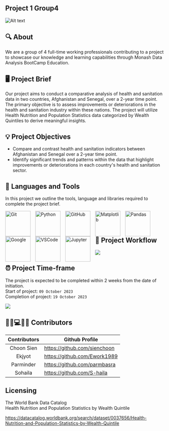 ## Project 1 Group4

![Alt text](Project_1 _ _ _Group_4.png)

## 🔍 About

We are a group of 4 full-time working professionals contributing to a project to showcase our knowledge and learning capabilities through Monash Data Analysis BootCamp Education.<br />

## 🖥 Project Brief

Our project aims to conduct a comparative analysis of health and sanitation data in two countries, Afghanistan and Senegal, over a 2-year time point. The primary objective is to assess improvements or deteriorations in the health and sanitation industry within these nations. The project will utilize Health Nutrition and Population Statistics data categorized by Wealth Quintiles to derive meaningful insights.

## 💡 Project Objectives

- Compare and contrast health and sanitation indicators between Afghanistan and Senegal over a 2-year time point.
- Identify significant trends and patterns within the data that highlight improvements or deteriorations in each country's health and sanitation sector.

## 🧰 Languages and Tools

In this project we outline the tools, language and libraries required to complete the project brief.
<br />

<img align="left" alt="Git" width="80px" style="padding-right:12px;" src="https://cdn.jsdelivr.net/gh/devicons/devicon/icons/git/git-original.svg" />
<img align="left" alt="Python" width="80x" style="padding-right:12px;" src="https://cdn.jsdelivr.net/gh/devicons/devicon/icons/python/python-plain.svg" />
<img align="left" alt="GitHub" width="80px" style="padding-right:12px;" src="https://cdn.jsdelivr.net/gh/devicons/devicon/icons/github/github-original.svg" />
<img align="left" alt="Matplotlib" width="80px" style="padding-right:12px;" src="https://seeklogo.com/images/M/matplotlib-logo-7676870AC0-seeklogo.com.png" />
<img align="left" alt="Pandas" width="80px" style="padding-right:12px;" src="https://cdn.jsdelivr.net/gh/devicons/devicon/icons/pandas/pandas-original-wordmark.svg" />
<img align="left" alt="Google" width="80px" style="padding-right:12px;" src="https://cdn.jsdelivr.net/gh/devicons/devicon/icons/google/google-original-wordmark.svg" />
<img align="left" alt="VSCode" width="80px" style="padding-right:12px;" src="https://cdn.jsdelivr.net/gh/devicons/devicon/icons/vscode/vscode-original.svg" />
<img align="left" alt="Jupyter" width="80px" style="padding-right:12px;" src="https://cdn.jsdelivr.net/gh/devicons/devicon/icons/jupyter/jupyter-original-wordmark.svg" /><br />
<br />
<br />


## 🔄 Project Workflow 

 [![](https://mermaid.ink/img/pako:eNqNkUFPwzAMhf-KldMmbRJD4tID0mgHDISYGLd1B6t124zUqVIXmNb9d9KMw4SEIKco9vccv3dQmc1JRaow9iOr0Am8JimDP_PNytkdZQLPnRjNtIXp9LpfshaNBnIUBPpsjHUo2nIPN6MXagldVo19I8SjhN7J2Aa-dcYwCJ_E46AVV3YAF5t5UVbIuhVkuLyYzbaDwPIQ27rRhiDxs47n4NpWqA32cPsTvfoLXaGre7jbrImp9Hv8Z9zibbe30sP9OfXLpMAtT-sZ8j_jMpR6eBjNGc2-1e04VC1npmuDdY_ea-8dS7ByqyaqJlejzn0yh-CakopqSlXkrzkV2BlJVcpH34qd2PWeMxWJ62iiusZnQ4nG0mGtogJN618p12Ld0yntEPrxC-acpyk?type=png)](https://mermaid.live/edit#pako:eNqNkUFPwzAMhf-KldMmbRJD4tID0mgHDISYGLd1B6t124zUqVIXmNb9d9KMw4SEIKco9vccv3dQmc1JRaow9iOr0Am8JimDP_PNytkdZQLPnRjNtIXp9LpfshaNBnIUBPpsjHUo2nIPN6MXagldVo19I8SjhN7J2Aa-dcYwCJ_E46AVV3YAF5t5UVbIuhVkuLyYzbaDwPIQ27rRhiDxs47n4NpWqA32cPsTvfoLXaGre7jbrImp9Hv8Z9zibbe30sP9OfXLpMAtT-sZ8j_jMpR6eBjNGc2-1e04VC1npmuDdY_ea-8dS7ByqyaqJlejzn0yh-CakopqSlXkrzkV2BlJVcpH34qd2PWeMxWJ62iiusZnQ4nG0mGtogJN618p12Ld0yntEPrxC-acpyk)



## ⏰ Project Time-frame

The project is expected to be completed within 2 weeks from the date of initiation. <br />
Start of project: `09 October 2023` <br />
Completion of project: `19 October 2023`

[![](https://mermaid.ink/img/pako:eNp1UjtPAzEM_itW5gwUhBA3QkVhqKgo4y25xNea5lElzoCq_nd8LdceAxmiyPlednJQNjlUjWIK6CliG0EWE3uEz98apB5WOX2hZZidAUXOlCK8RWIyngrFzYg5I4Z18wjvllOHGRpY5FT3sERkweqRCU-ZsNfwgQVNttsreXY7IT-nsCeJNMJgbthomKPHjWGJasrub7IxsDADRouyTZLN7kbxQdtJosnd_cT4BdF1xu5AJAWI_5lE62uR0kTm4W_-QAycYEH8Wjt96egqeiJNJ7bK0m1kM1jpi9e6doHK4KW0CpiDIScPeBhEWsVb6bRVjRwd9qZ6blUbjwI1ldP6O1rVcK6oVd07mdyczCaboJre-CJVdMQpL8-f4vQ3jj8g8LJW?type=png)](https://mermaid.live/edit#pako:eNp1UjtPAzEM_itW5gwUhBA3QkVhqKgo4y25xNea5lElzoCq_nd8LdceAxmiyPlednJQNjlUjWIK6CliG0EWE3uEz98apB5WOX2hZZidAUXOlCK8RWIyngrFzYg5I4Z18wjvllOHGRpY5FT3sERkweqRCU-ZsNfwgQVNttsreXY7IT-nsCeJNMJgbthomKPHjWGJasrub7IxsDADRouyTZLN7kbxQdtJosnd_cT4BdF1xu5AJAWI_5lE62uR0kTm4W_-QAycYEH8Wjt96egqeiJNJ7bK0m1kM1jpi9e6doHK4KW0CpiDIScPeBhEWsVb6bRVjRwd9qZ6blUbjwI1ldP6O1rVcK6oVd07mdyczCaboJre-CJVdMQpL8-f4vQ3jj8g8LJW)

## 👨‍💼💻👩‍💼 Contributors 

| <center>Contributors</center>    | <center>Github Profile</center>                         |
| ----------------| -------------------------------------- |
| <center>Choon Sien</center>      | https://github.com/sienchoon           |    
| <center>Ekjyot</center> |   https://github.com/Ework1989                                     |
| <center>Parminder</center>| https://github.com/parmbasra           |
| <center>Sohaila</center>| https://github.com/S-haila             |



## Licensing
The World Bank Data Catalog <br>
Health Nutrition and Population Statistics by Wealth Quintile

https://datacatalog.worldbank.org/search/dataset/0037656/Health-Nutrition-and-Population-Statistics-by-Wealth-Quintile



